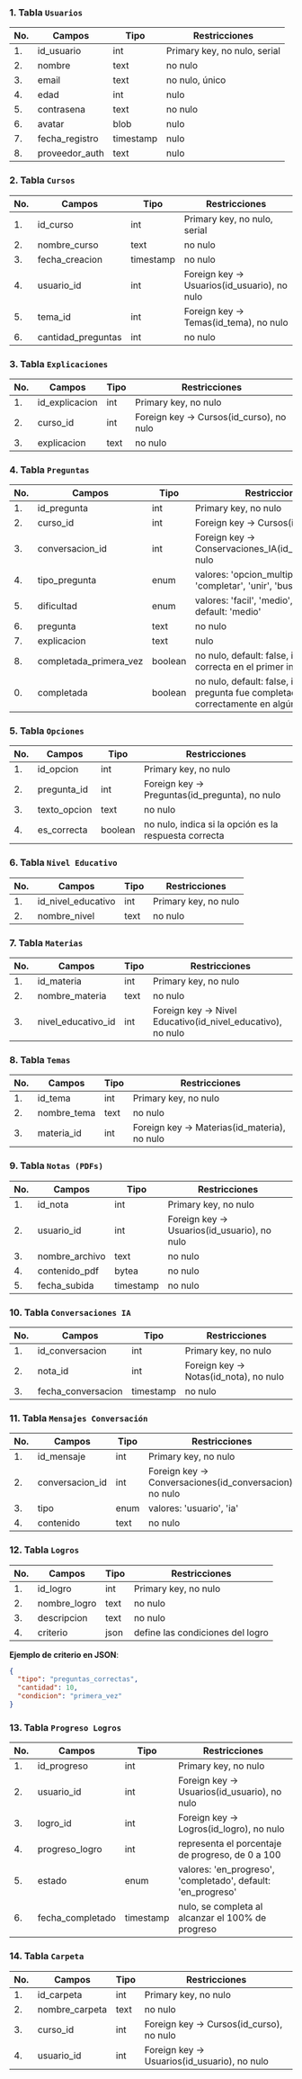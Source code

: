 ### 1. Tabla `Usuarios`

| No. | Campos          | Tipo        | Restricciones                      |
|-----|-----------------|-------------|------------------------------------|
| 1.  | id_usuario      | int         | Primary key, no nulo, serial       |
| 2.  | nombre          | text        | no nulo                            |
| 3.  | email           | text        | no nulo, único                     |
| 4.  | edad            | int         | nulo                               |
| 5.  | contrasena      | text        | no nulo                            |
| 6.  | avatar          | blob        | nulo                               |
| 7.  | fecha_registro  | timestamp   | nulo                               |
| 8.  | proveedor_auth  | text        | nulo                               |

### 2. Tabla `Cursos`

| No. | Campos               | Tipo        | Restricciones                   |
|-----|-----------------------|-------------|--------------------------------|
| 1.  | id_curso             | int         | Primary key, no nulo, serial    |
| 2.  | nombre_curso         | text        | no nulo                         |
| 3.  | fecha_creacion       | timestamp   | no nulo                         |
| 4.  | usuario_id           | int         | Foreign key -> Usuarios(id_usuario), no nulo |
| 5.  | tema_id              | int         | Foreign key -> Temas(id_tema), no nulo |
| 6.  | cantidad_preguntas   | int         | no nulo                         |

### 3. Tabla `Explicaciones`

| No. | Campos          | Tipo        | Restricciones                   |
|-----|-----------------|-------------|---------------------------------|
| 1.  | id_explicacion  | int         | Primary key, no nulo|
| 2.  | curso_id        | int         | Foreign key -> Cursos(id_curso), no nulo |
| 3.  | explicacion     | text        | no nulo                         |

### 4. Tabla `Preguntas`

| No. | Campos           | Tipo        | Restricciones                                                |
|-----|------------------|-------------|--------------------------------------------------------------|
| 1.  | id_pregunta      | int         | Primary key, no nulo                             |
| 2.  | curso_id         | int         | Foreign key -> Cursos(id_curso),  nulo                       |
| 3.  | conversacion_id  | int         | Foreign key -> Conservaciones_IA(id_conversacion), nulo      |
| 4.  | tipo_pregunta    | enum        | valores: 'opcion_multiple', 'completar', 'unir', 'buscar'    |
| 5.  | dificultad       | enum        | valores: 'facil', 'medio', 'dificil', default: 'medio'       |
| 6.  | pregunta         | text        | no nulo                                                      |
| 7.  | explicacion      | text        | nulo                                                         |
| 8.  | completada_primera_vez | boolean     | no nulo, default: false, indica si fue correcta en el primer intento |
| 0.  | completada             | boolean     | no nulo, default: false, indica si la pregunta fue completada correctamente en algún intento |


### 5. Tabla `Opciones`

| No. | Campos               | Tipo        | Restricciones                                                  |
|-----|-----------------------|-------------|----------------------------------------------------------------|
| 1.  | id_opcion            | int         | Primary key, no nulo                               |
| 2.  | pregunta_id          | int         | Foreign key -> Preguntas(id_pregunta), no nulo                 |
| 3.  | texto_opcion         | text        | no nulo                                                        |
| 4.  | es_correcta          | boolean     | no nulo, indica si la opción es la respuesta correcta          |

### 6. Tabla `Nivel Educativo`

| No. | Campos               | Tipo        | Restricciones                   |
|-----|-----------------------|-------------|---------------------------------|
| 1.  | id_nivel_educativo   | int         | Primary key, no nulo|
| 2.  | nombre_nivel         | text        | no nulo                         |

### 7. Tabla `Materias`

| No. | Campos               | Tipo        | Restricciones                   |
|-----|-----------------------|-------------|---------------------------------|
| 1.  | id_materia           | int         | Primary key, no nulo|
| 2.  | nombre_materia       | text        | no nulo                         |
| 3.  | nivel_educativo_id   | int         | Foreign key -> Nivel Educativo(id_nivel_educativo), no nulo |

### 8. Tabla `Temas`

| No. | Campos               | Tipo        | Restricciones                   |
|-----|-----------------------|-------------|---------------------------------|
| 1.  | id_tema              | int         | Primary key, no nulo|
| 2.  | nombre_tema          | text        | no nulo                         |
| 3.  | materia_id           | int         | Foreign key -> Materias(id_materia), no nulo |

### 9. Tabla `Notas (PDFs)`

| No. | Campos               | Tipo        | Restricciones                   |
|-----|-----------------------|-------------|---------------------------------|
| 1.  | id_nota              | int         | Primary key, no nulo|
| 2.  | usuario_id           | int         | Foreign key -> Usuarios(id_usuario), no nulo |
| 3.  | nombre_archivo       | text        | no nulo                         |
| 4.  | contenido_pdf        | bytea       | no nulo                         |
| 5.  | fecha_subida         | timestamp   | no nulo                         |

### 10. Tabla `Conversaciones IA`

| No. | Campos               | Tipo        | Restricciones                   |
|-----|-----------------------|-------------|---------------------------------|
| 1.  | id_conversacion      | int         | Primary key, no nulo|
| 2.  | nota_id              | int         | Foreign key -> Notas(id_nota), no nulo |
| 3.  | fecha_conversacion   | timestamp   | no nulo                         |

### 11. Tabla `Mensajes Conversación`

| No. | Campos               | Tipo        | Restricciones                                                   |
|-----|-----------------------|-------------|-----------------------------------------------------------------|
| 1.  | id_mensaje           | int         | Primary key, no nulo                                |
| 2.  | conversacion_id      | int         | Foreign key -> Conversaciones(id_conversacion), no nulo         |
| 3.  | tipo                 | enum        | valores: 'usuario', 'ia'                                |
| 4.  | contenido            | text        | no nulo                                                         |

### 12. Tabla `Logros`

| No. | Campos               | Tipo        | Restricciones                     |
|-----|-----------------------|-------------|-----------------------------------|
| 1.  | id_logro             | int         | Primary key, no nulo  |
| 2.  | nombre_logro         | text        | no nulo                           |
| 3.  | descripcion          | text        | no nulo                           |
| 4.  | criterio             | json        | define las condiciones del logro  |

**Ejemplo de criterio en JSON**:
```json
{
  "tipo": "preguntas_correctas",
  "cantidad": 10,
  "condicion": "primera_vez"
}
```

### 13. Tabla `Progreso Logros`

| No. | Campos               | Tipo        | Restricciones                     |
|-----|-----------------------|-------------|-----------------------------------|
| 1.  | id_progreso          | int         | Primary key, no nulo  |
| 2.  | usuario_id           | int         | Foreign key -> Usuarios(id_usuario), no nulo |
| 3.  | logro_id             | int         | Foreign key -> Logros(id_logro), no nulo |
| 4.  | progreso_logro       | int         | representa el porcentaje de progreso, de 0 a 100 |
| 5.  | estado               | enum        | valores: 'en_progreso', 'completado', default: 'en_progreso' |
| 6.  | fecha_completado     | timestamp   | nulo, se completa al alcanzar el 100% de progreso |

### 14. Tabla `Carpeta`

| No. | Campos                | Tipo        | Restricciones                                |
|-----|-----------------------|-------------|----------------------------------------------|
| 1.  | id_carpeta            | int         | Primary key, no nulo             |
| 2.  | nombre_carpeta        | text        | no nulo                                      |
| 3.  | curso_id              | int         | Foreign key -> Cursos(id_curso), no nulo     |
| 4.  | usuario_id            | int         | Foreign key -> Usuarios(id_usuario), no nulo |
